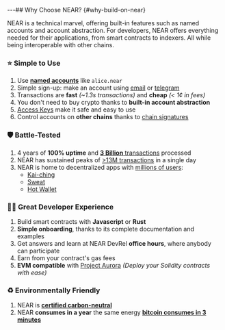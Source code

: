 ---## Why Choose NEAR? {#why-build-on-near}

NEAR is a technical marvel, offering built-in features such as named accounts and account abstraction. For developers, NEAR offers everything needed for their applications, from smart contracts to indexers. All while being interoperable with other chains.

### ⭐ Simple to Use

1. Use [**named accounts**](../protocol/account-model.md) like `alice.near`
2. Simple sign-up: make an account using [email](https://dev.near.org/signup) or [telegram](https://web.telegram.org/k/#@herewalletbot)
3. Transactions are **fast** _(~1.3s transactions)_ and **cheap** _(< 1¢ in fees)_
4. You don't need to buy crypto thanks to **built-in account abstraction**
5. [Access Keys](../protocol/access-keys.md) make it safe and easy to use
6. Control accounts on **other chains** thanks to [chain signatures](../abstraction/chain-signatures.md)

### 🛡️ Battle-Tested

1. 4 years of **100% uptime** and [**3 Billion** transactions](https://pikespeak.ai/near-world/overview) processed
2. NEAR has sustained peaks of [>13M transactions](https://pikespeak.ai/near-world/overview) in a single day
3. NEAR is home to decentralized apps with [millions of users](https://dappradar.com/rankings?range=30d):
    - [Kai-ching](https://cosmose.ai/)
    - [Sweat](https://sweateconomy.com/)
    - [Hot Wallet](https://t.me/herewalletbot/)

### 🧑‍💻 Great Developer Experience

1. Build smart contracts with **Javascript** or **Rust**
2. **Simple onboarding**, thanks to its complete documentation and examples
3. Get answers and learn at NEAR DevRel **office hours**, where anybody can participate
4. Earn from your contract's gas fees
5. **EVM compatible** with [Project Aurora](http://www.aurora.dev) _(Deploy your Solidity contracts with ease)_

### ♻️ Environmentally Friendly

1. NEAR is **[certified carbon-neutral](https://near.org/blog/the-near-blockchain-is-climate-neutral/)**
2. NEAR **consumes in a year** the same energy [**bitcoin consumes in 3 minutes**](https://medium.com/nearprotocol/how-near-went-carbon-neutral-e656db96da47#:~:text=The%20firm%20found%20that%20NEAR,PoS%20technology%20instead%20of%20PoW)
